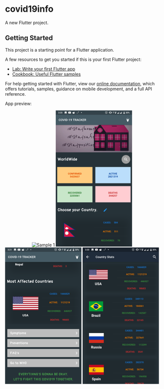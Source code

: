 # covid19info

A new Flutter project.

## Getting Started

This project is a starting point for a Flutter application.

A few resources to get you started if this is your first Flutter project:

- [Lab: Write your first Flutter app](https://flutter.dev/docs/get-started/codelab)
- [Cookbook: Useful Flutter samples](https://flutter.dev/docs/cookbook)

For help getting started with Flutter, view our
[online documentation](https://flutter.dev/docs), which offers tutorials,
samples, guidance on mobile development, and a full API reference.

App preview:

<p align="center">
  <img src="sample1.png" width="350" title="Sample 1">
  <img src="sample2.png" width="250 title="Sample 2">
  <img src="sample3.png" width="250" title="Sample 3">
  <img src="sample4.png" width="250" title="Sample 4">
</p>
